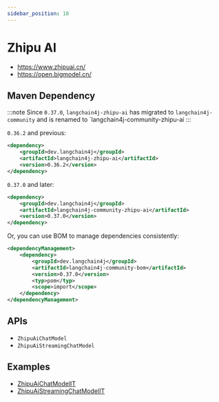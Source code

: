 ```yaml
---
sidebar_position: 18
---
```


# Zhipu AI

- https://www.zhipuai.cn/
- https://open.bigmodel.cn/


## Maven Dependency

:::note
Since `0.37.0`, `langchain4j-zhipu-ai` has migrated to `langchain4j-community` and is renamed to `langchain4j-community-zhipu-ai
:::

`0.36.2` and previous:

```xml
<dependency>
    <groupId>dev.langchain4j</groupId>
    <artifactId>langchain4j-zhipu-ai</artifactId>
    <version>0.36.2</version>
</dependency>
```

`0.37.0` and later:

```xml
<dependency>
    <groupId>dev.langchain4j</groupId>
    <artifactId>langchain4j-community-zhipu-ai</artifactId>
    <version>0.37.0</version>
</dependency>
```

Or, you can use BOM to manage dependencies consistently:

```xml
<dependencyManagement>
    <dependency>
        <groupId>dev.langchain4j</groupId>
        <artifactId>langchain4j-community-bom</artifactId>
        <version>0.37.0</version>
        <typ>pom</typ>
        <scope>import</scope>
    </dependency>
</dependencyManagement>
```


## APIs

- `ZhipuAiChatModel`
- `ZhipuAiStreamingChatModel`


## Examples

- [ZhipuAiChatModelIT](https://github.com/langchain4j/langchain4j/blob/main/langchain4j-zhipu-ai/src/test/java/dev/langchain4j/model/zhipu/ZhipuAiChatModelIT.java)
- [ZhipuAiStreamingChatModelIT](https://github.com/langchain4j/langchain4j/blob/main/langchain4j-zhipu-ai/src/test/java/dev/langchain4j/model/zhipu/ZhipuAiStreamingChatModelIT.java)
